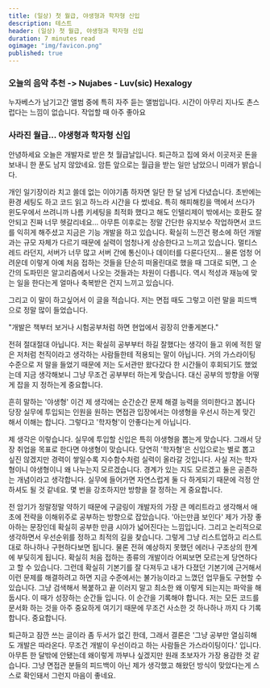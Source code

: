 ```yaml
---
title: (일상) 첫 월급, 야생형과 학자형 신입
description: 테스트
header: (일상) 첫 월급, 야생형과 학자형 신입
duration: 7 minutes read
ogimage: "img/favicon.png"
published: true
---
```


### 오늘의 음악 추천 -> Nujabes - Luv(sic) Hexalogy
누자베스가 남기고간 앨범 중에 특히 자주 듣는 앨범입니다. 시간이 아무리 지나도 촌스럽다는 느낌이 없습니다. 작업할 때 아주 좋아요

### 사라진 월급... 야생형과 학자형 신입
안녕하세요 오늘은 개발자로 받은 첫 월급날입니다. 
퇴근하고 집에 와서 이곳저곳 돈을 보내니 한 푼도 남지 않았네요. 암튼 앞으로는 월급을 받는 일만 남았으니 미래가 밝습니다.

개인 일기장이라 치고 쓸데 없는 이야기좀 하자면 일단 한 달 넘게 다녔습니다. 초반에는 환경 세팅도 하고 코드 읽고 하느라 시간을 다 썼네요.
특히 해피해킹을 맥에서 쓰다가 윈도우에서 쓰려니까 나름 키세팅을 최적화 했다고 해도 인텔리제이 밖에서는 호환도 잘 안되고 진짜 너무 헷갈리네요...
아무튼 이후로는 정말 간단한 유지보수 작업하면서 코드를 익히게 해주셨고 지금은 기능 개발을 하고 있습니다.
확실히 느낀건 평소에 하던 개발과는 규모 자체가 다르기 때문에 실력이 엄청나게 상승한다고 느끼고 있습니다.
멀티스레드 라던지, 서버가 너무 많고 서버 간에 통신이나 데이터를 다룬다던지...
물론 엄청 어려운데 이렇게 아예 처음 접하는 것들을 단순히 떠올린대로 했을 때 그대로 되면, 그 순간의 도파민은 알고리즘에서 나오는 것들과는 차원이 다릅니다.
역시 적성과 재능에 맞는 일을 한다는게 얼마나 축복받은 건지 느끼고 있습니다.

그리고 이 말이 하고싶어서 이 글을 적습니다. 저는 면접 때도 그렇고 이런 말을 피드백으로 정말 많이 들었습니다. 

"개발은 책부터 보거나 시험공부처럼 하면 현업에서 굉장히 안좋게본다." 

전혀 절대절대 아닙니다. 저는 확실히 공부부터 하길 잘했다는 생각이 들고 위에 적힌 말은 저처럼 천직이라고 생각하는 사람들한테 적용되는 말이 아닙니다.
거의 가스라이팅 수준으로 저 말을 들었기 때문에 저는 도서관만 왔다갔다 한 시간들이 후회되기도 했었는데 지금 생각해보니 그냥 무조건 공부부터 하는게 맞습니다.
대신 공부의 방향을 어떻게 잡을 지 정하는게 중요합니다.

흔히 말하는 '야생형' 이건 제 생각에는 순간순간 문제 해결 능력을 의미한다고 봅니다 당장 실무에 투입되는 인원을 원하는 면접관 입장에서는  야생형을 우선시 하는게 맞긴 해서 이해는 합니다.
그렇다고 '학자형'이 안좋다는게 아닙니다. 

제 생각은 이렇습니다.
실무에 투입할 신입은 특히 야생형을 뽑는게 맞습니다. 그래서 당장 취업을 목표로 한다면 야생형이 맞습니다.
당연히 '학자형'은 신입으로는 별로 뽑고 싶진 않겠지만 경력이 쌓일수록 지수함수처럼 실력이 올라갈 것입니다.
사실 저는 학자형이니 야생형이니 왜 나누는지 모르겠습니다. 경계가 있는 지도 모르겠고 둘은 공존하는 개념이라고 생각합니다.
실무에 들어가면 자연스럽게 둘 다 하게되기 때문에 걱정 안하셔도 될 것 같네요.
몇 번을 강조하지만 방향을 잘 정하는 게 중요합니다.

전 암기가 정말정말 약하기 때문에 구글링이 개발자의 가장 큰 메리트라고 생각해서 애초에 전략을 이해위주로 공부하는 방향으로 잡았습니다.
'아는만큼 보인다' 제가 가장 좋아하는 문장인데 확실히 공부한 만큼 시야가 넓어진다는 느낌입니다. 그리고 논리적으로 생각하면서 
우선순위를 정하고 최적의 길을 찾습니다. 그렇게 그냥 리스트업하고 리스트대로 하나하나 구현하다보면 됩니다. 물론 
전혀 예상하지 못했던 에러나 구조상의 한계에 부딪히게 됩니다. 확실히 처음 접하는 종류의 개발이라 어찌보면 모르는게 당연하다고 할 수 있습니다.
그런데 확실히 기본기를 잘 다져두고 내가 다졌던 기본기에 근거해서 이런 문제를 해결하려고 하면 지금 수준에서는 불가능이라고 느꼈던 업무들도
구현할 수 있습니다. 그냥 검색해서 복붙하고 끝 이러지 말고 최소한 왜 이렇게 되는지는 파악을 해둡시다. 이 때가 성장하는 순간들 입니다. 이 순간을 기록해야 합니다. 저는 모든 코드를 문서화 하는 것을 아주 중요하게 여기기 때문에
무조건 사소한 것 하나하나 까지 다 기록합니다. 중요합니다.

퇴근하고 잠깐 쓰는 글이라 좀 두서가 없긴 한데, 
그래서 결론은 '그냥 공부만 열심히해도 개발은 따라온다. 무조건 개발이 우선이라고 하는 사람들은 가스라이팅이다.' 입니다.
아무튼 한 달밖에 안됐는데 왜이렇게 까부나 싶겠지만 원래 초보자가 가장 용감한 것 같습니다. 
그냥 면접관 분들의 피드백이 아닌 제가 생각했고 해왔던 방식이 맞았다는게 스스로 확인돼서 그런지 마음이 좋네요.